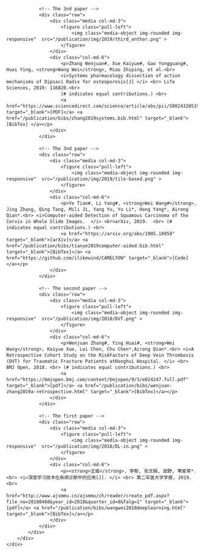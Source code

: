 <head>
	<meta charset="utf-8" />
	<link rel="stylesheet" type="text/css" href="https://fonts.googleapis.com/css?family=Open+Sans" />
</head>

<body>
	<div class="my-container">
		<div class="content">
			<div class="container">

				<!-- The 3nd paper -->
				<div class="row">
					<div class="media col-md-3">
						<figure class="pull-left">
							<img class="media-object img-rounded img-responsive"  src="/publication/img/2019/third_anthor.png" >
						</figure>
					</div>
					<div class="col-md-6">
						<p>Zhang Wenjuan#, Xue Kaiyue#, Gao Yongguang#, Huai Ying, <strong>Wang Wei</strong>, Miao Zhiping, et al.<br> 
						<i>Systems pharmacology dissection of action mechanisms of Dipsaci Radix for osteoporosis[J] </i> <br> Life Sciences, 2019: 116820.<br>
						(# indicates equal contributions.) <br>
						<a href="https://www.sciencedirect.com/science/article/abs/pii/S0024320519307477" target="_blank">[PDF]</a> <a href="/publication/bibs/zhang2019systems.bib.html" target="_blank">[BibTex] </a></p>
					</div>
				</div>

				<!-- The 3nd paper -->
				<div class="row">
					<div class="media col-md-3">
						<figure class="pull-left">
							<img class="media-object img-rounded img-responsive"  src="/publication/img/2019/tile-based.png" >
						</figure>
					</div>
					<div class="col-md-6">
						<p>Ye Tian#, Li Yang#, <strong>Wei Wang#</strong>, Jing Zhang, Qing Tang, Mili Ji, Yang Yu, Yu Li*, Hong Yang*, Airong Qian*.<br> <i>Computer-aided Detection of Squamous Carcinoma of the Cervix in Whole Slide Images.  </i> <br>arXiv, 2019.  <br> (# indicates equal contributions.) <br>
						<a href="https://arxiv.org/abs/1905.10959" target="_blank">[arXiv]</a> <a href="/publication/bibs/tianye2019computer-aided.bib.html" target="_blank">[BibTex]</a> <a href="https://github.com/ilikewind/CAMELYON" target="_blank">[Code]</a></p>
					</div>
				</div>

				<!-- The second paper -->
				<div class="row">
					<div class="media col-md-3">
						<figure class="pull-left">
							<img class="media-object img-rounded img-responsive"  src="/publication/img/2018/DVT.png" >
						</figure>
					</div>
					<div class="col-md-6">
						<p>Wenjuan Zhang#, Ying Huai#, <strong>Wei Wang</strong>, Kaiyue Xue, Lei Chen, Chu Chen*,Airong Qian*.<br> <i>A Retrospective Cohort Study on the RiskFactors of Deep Vein Thrombosis (DVT) for Traumatic Fracture Patients atHonghui Hospital. </i> <br> BMJ Open, 2018. <br> (# indicates equal contributions.) <br>
						<a href="https://bmjopen.bmj.com/content/bmjopen/9/3/e024247.full.pdf" target="_blank">[pdf]</a> <a href="/publication/bibs/wenjuan-zhang2019a-retrospective.html" target="_blank">[BibTex]</a></p>
					</div>
				</div>

				<!-- The first paper -->
				<div class="row">
					<div class="media col-md-3">
						<figure class="pull-left">
							<img class="media-object img-rounded img-responsive"  src="/publication/img/2018/DL-in.png" >
						</figure>
					</div>
					<div class="col-md-6">
						<p><strong>王威</strong>, 李郁, 张文娟, 田野, 骞爱荣*.<br> <i>深度学习技术在疾病诊断中的应用[J]. </i> <br> 第二军医大学学报, 2019.<br>
                        <a href="http://www.ajsmmu.cn/ajsmmu/ch/reader/create_pdf.aspx?file_no=20180460&year_id=2018&quarter_id=8&falg=1" target="_blank">[pdf]</a> <a href="/publication/bibs/wangwei2018deeplearning.html" target="_blank">[BibTex]</a></p>
					</div>
				</div>
			</div>
		</div>
	</div>
</body>